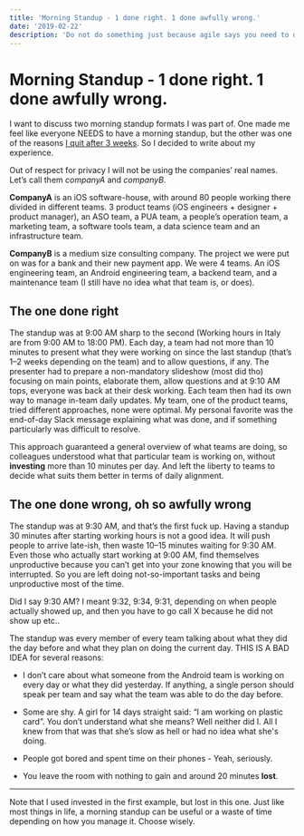 ```yaml
---
title: 'Morning Standup - 1 done right. 1 done awfully wrong.'
date: '2019-02-22'
description: 'Do not do something just because agile says you need to do it.'
---
```


# Morning Standup - 1 done right. 1 done awfully wrong.

I want to discuss two morning standup formats I was part of. 
One made me feel like everyone NEEDS to have a morning standup, but the other was one of the reasons [I quit after 3 weeks](/insights/3-weeks-later-i-quit). 
So I decided to write about my experience.

Out of respect for privacy I will not be using the companies’ real names. 
Let’s call them *companyA* and *companyB*.

**CompanyA** is an iOS software-house, with around 80 people working there divided in different teams. 
3 product teams (iOS engineers + designer + product manager), an ASO team, a PUA team, a people’s operation team, a marketing team, a software tools team, a data science team and an infrastructure team.

**CompanyB** is a medium size consulting company. The project we were put on was for a bank and their new payment app. We were 4 teams. An iOS engineering team, an Android engineering team, a backend team, and a maintenance team (I still have no idea what that team is, or does).

## The one done right
The standup was at 9:00 AM sharp to the second (Working hours in Italy are from 9:00 AM to 18:00 PM). Each day, a team had not more than 10 minutes to present what they were working on since the last standup (that’s 1–2 weeks depending on the team) and to allow questions, if any. The presenter had to prepare a non-mandatory slideshow (most did tho) focusing on main points, elaborate them, allow questions and at 9:10 AM tops, everyone was back at their desk working. Each team then had its own way to manage in-team daily updates. My team, one of the product teams, tried different approaches, none were optimal. My personal favorite was the end-of-day Slack message explaining what was done, and if something particularly was difficult to resolve.

This approach guaranteed a general overview of what teams are doing, so colleagues understood what that particular team is working on, without **investing** more than 10 minutes per day.
And left the liberty to teams to decide what suits them better in terms of daily alignment.

## The one done wrong, oh so awfully wrong

The standup was at 9:30 AM, and that’s the first fuck up. Having a standup 30 minutes after starting working hours is not a good idea. It will push people to arrive late-ish, then waste 10–15 minutes waiting for 9:30 AM. Even those who actually start working at 9:00 AM, find themselves unproductive because you can’t get into your zone knowing that you will be interrupted. So you are left doing not-so-important tasks and being unproductive most of the time.

Did I say 9:30 AM? I meant 9:32, 9:34, 9:31, depending on when people actually showed up, and then you have to go call X because he did not show up etc..


The standup was every member of every team talking about what they did the day before and what they plan on doing the current day. 
THIS IS A BAD IDEA for several reasons:

- I don’t care about what someone from the Android team is working on every day or what they did yesterday. 
If anything, a single person should speak per team and say what the team was able to do the day before.

- Some are shy. A girl for 14 days straight said: “I am working on plastic card”. 
You don’t understand what she means? Well neither did I. All I knew from that was that she’s slow as hell or had no idea what she's doing.


- People got bored and spent time on their phones - Yeah, seriously.

- You leave the room with nothing to gain and around 20 minutes **lost**. 
 ***

Note that I used invested in the first example, but lost in this one.
Just like most things in life, a morning standup can be useful or a waste of time depending on how you manage it. Choose wisely.
